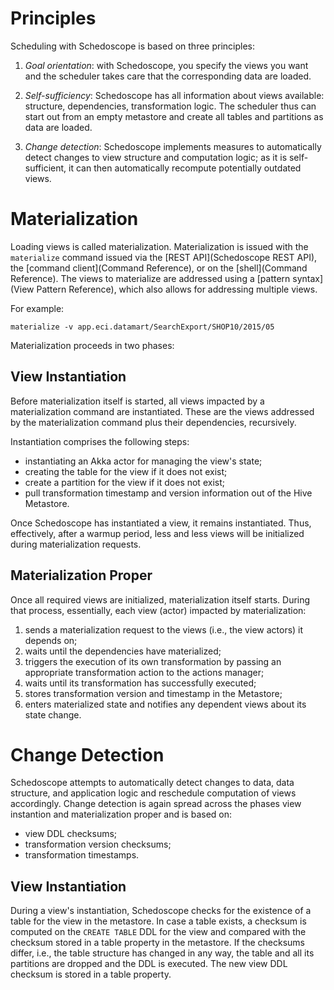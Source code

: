 # Principles

Scheduling with Schedoscope is based on three principles:

1. _Goal orientation_: with Schedoscope, you specify the views you want and the scheduler takes care that the corresponding data are loaded.

2. _Self-sufficiency_: Schedoscope has all information about views available: structure, dependencies, transformation logic. The scheduler thus can start out from an empty metastore and create all tables and partitions as data are loaded.

3. _Change detection_: Schedoscope implements measures to automatically detect changes to view structure and computation logic; as it is self-sufficient, it can then automatically recompute potentially outdated views.

# Materialization

Loading views is called materialization. Materialization is issued with the `materialize` command issued via the [REST API](Schedoscope REST API), the [command client](Command Reference), or on the [shell](Command Reference). The views to materialize are addressed using a [pattern syntax](View Pattern Reference), which also allows for addressing multiple views.

For example:

    materialize -v app.eci.datamart/SearchExport/SHOP10/2015/05

Materialization proceeds in two phases:

## View Instantiation

Before materialization itself is started, all views impacted by a materialization command are instantiated. These are the views addressed by the materialization command plus their dependencies, recursively.

Instantiation comprises the following steps:
- instantiating an Akka actor for managing the view's state;
- creating the table for the view if it does not exist;
- create a partition for the view if it does not exist;
- pull transformation timestamp and version information out of the Hive Metastore.

Once Schedoscope has instantiated a view, it remains instantiated. Thus, effectively, after a warmup period, less and less views will be initialized during materialization requests.

## Materialization Proper

Once all required views are initialized, materialization itself starts. During that process, essentially, each view (actor) impacted by materialization:

1. sends a materialization request to the views (i.e., the view actors) it depends on;
2. waits until the dependencies have materialized;
3. triggers the execution of its own transformation by passing an appropriate transformation action to the actions manager;
4. waits until its transformation has successfully executed;
5. stores transformation version and timestamp in the Metastore;
6. enters materialized state and notifies any dependent views about its state change.

# Change Detection

Schedoscope attempts to automatically detect changes to data, data structure, and application logic and reschedule computation of views accordingly. Change detection is again spread across the phases view instantion and materialization proper and is based on:

- view DDL checksums;
- transformation version checksums;
- transformation timestamps.

## View Instantiation

During a view's instantiation, Schedoscope checks for the existence of a table for the view in the metastore. In case a table exists, a checksum is computed on the `CREATE TABLE` DDL for the view and compared with the checksum stored in a table property in the metastore. If the checksums differ, i.e., the table structure has changed in any way, the table and all its partitions are dropped and the DDL is executed. The new view DDL checksum is stored in a table property.





